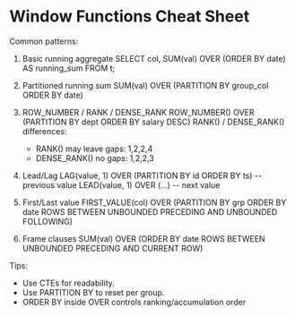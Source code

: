 # Window Functions Cheat Sheet

Common patterns:

1. Basic running aggregate
   SELECT col, SUM(val) OVER (ORDER BY date) AS running_sum FROM t;

2. Partitioned running sum
   SUM(val) OVER (PARTITION BY group_col ORDER BY date) 

3. ROW_NUMBER / RANK / DENSE_RANK
   ROW_NUMBER() OVER (PARTITION BY dept ORDER BY salary DESC)
   RANK() / DENSE_RANK() differences:
    - RANK() may leave gaps: 1,2,2,4
    - DENSE_RANK() no gaps: 1,2,2,3

4. Lead/Lag
   LAG(value, 1) OVER (PARTITION BY id ORDER BY ts) -- previous value
   LEAD(value, 1) OVER (...) -- next value

5. First/Last value
   FIRST_VALUE(col) OVER (PARTITION BY grp ORDER BY date ROWS BETWEEN UNBOUNDED PRECEDING AND UNBOUNDED FOLLOWING)

6. Frame clauses
   SUM(val) OVER (ORDER BY date ROWS BETWEEN UNBOUNDED PRECEDING AND CURRENT ROW)

Tips:
- Use CTEs for readability.
- Use PARTITION BY to reset per group.
- ORDER BY inside OVER controls ranking/accumulation order
